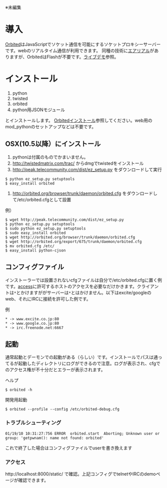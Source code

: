 ※未編集

# 導入 #

[Orbited](http://orbited.org/)はJavaScriptでソケット通信を可能にするソケットプロキシーサーバーです。webのリアルタイム通信が利用できます。
同種の技術に[エアリアル](http://d.hatena.ne.jp/viver/20080511/p1)がありますが、OrbitedはFlashが不要です。[ライブデモ](http://orbited.org/wiki/LiveHelp)参照。

# インストール #

  1. python
  1. twisted
  1. orbited
  1. python用JSONモジュール

とインストールします。
[Orbitedインストール](http://orbited.org/wiki/Installation)参照してください。web用のmod\_pythonのセットアップなどは不要です。


## OSX(10.5以降）にインストール ##

  1. pythonは付属のものでかまいません。
  1. http://twistedmatrix.com/trac/ からdmgでtwistedをインストール
  1. http://peak.telecommunity.com/dist/ez_setup.py をダウンロードして実行
```
$ python ez_setup.py setuptools
$ easy_install orbited

```
  1. http://orbited.org/browser/trunk/daemon/orbited.cfg をダウンロードして/etc/orbited.cfgとして設置

例）
```
$ wget http://peak.telecommunity.com/dist/ez_setup.py
$ python ez_setup.py setuptools
$ sudo python ez_setup.py setuptools
$ sudo easy_install orbited
$ wget http://orbited.org/browser/trunk/daemon/orbited.cfg
$ wget http://orbited.org/export/675/trunk/daemon/orbited.cfg
$ mv orbited.cfg /etc/
$ easy_install python-cjson
```


## コンフィグファイル ##

インストーラーでは設置されないcfgファイルは自分で/etc/orbited.cfgに置く例です。[access](access.md)に許可するホストのアクセスを必要なだけかきます。クライアントは`*`とかけますががサーバーは`*`とはかけません。以下はexcite/googleのweb、それにIRCに接続を許可した例です。

例
```
* -> www.excite.co.jp:80
* -> www.google.co.jp:80
* -> irc.freenode.net:6667
```

## 起動 ##

通常起動とデーモンでの起動がある（らしい）です。インストールでパスは通ってるが起動したディレクトリにログができるので注意。ログが表示され、cfgでのアクセス権が不十分だとエラーが表示されます。

ヘルプ
```
$ orbited -h
```
開発用起動
```
$ orbited --profile --config /etc/orbited-debug.cfg
```


### トラブルシューティング ###
```
01/19/10 10:31:27:756 ERROR  orbited.start	Aborting; Unknown user or group: 'getpwnam(): name not found: orbited'
```
これで終了した場合はコンフィグファイルでuserを書き換えます


### アクセス ###
http://localhost:8000/static/ で確認。上記コンフィグでtelnetやIRCのdemoページが確認できます。